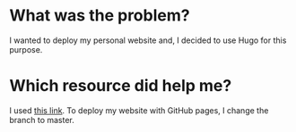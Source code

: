 # What was the problem?
I wanted to deploy my personal website and, I decided to use Hugo for this purpose.

# Which resource did help me?
I used [this link](https://levelup.gitconnected.com/build-a-personal-website-with-github-pages-and-hugo-6c68592204c7).
To deploy my website with GitHub pages, I change the branch to master.